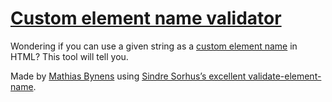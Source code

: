 # [Custom element name validator](http://mothereff.in/custom-element-name)

Wondering if you can use a given string as a [custom element name](http://customelements.io/) in HTML? This tool will tell you.

Made by [Mathias Bynens](http://mathiasbynens.be/) using [Sindre Sorhus’s excellent validate-element-name](https://github.com/sindresorhus/validate-element-name).
